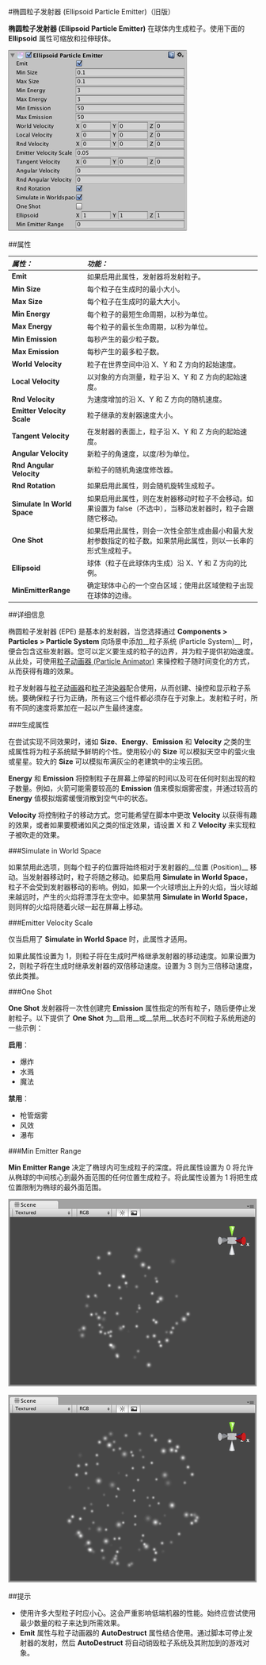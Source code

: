 #椭圆粒子发射器 (Ellipsoid Particle Emitter)（旧版）


__椭圆粒子发射器 (Ellipsoid Particle Emitter)__ 在球体内生成粒子。使用下面的 __Ellipsoid__ 属性可缩放和拉伸球体。


![](../uploads/Main/Inspector-EllipsoidEmitter.png) 


##属性


|**_属性：_** |**_功能：_** |
|:---|:---|
|__Emit__ |如果启用此属性，发射器将发射粒子。 |
|__Min Size__ |每个粒子在生成时的最小大小。 |
|__Max Size__ |每个粒子在生成时的最大大小。 |
|__Min Energy__ |每个粒子的最短生命周期，以秒为单位。 |
|__Max Energy__ |每个粒子的最长生命周期，以秒为单位。 |
|__Min Emission__ |每秒产生的最少粒子数。 |
|__Max Emission__ |每秒产生的最多粒子数。 |
|__World Velocity__ |粒子在世界空间中沿 X、Y 和 Z 方向的起始速度。 |
|__Local Velocity__ |以对象的方向测量，粒子沿 X、Y 和 Z 方向的起始速度。 |
|__Rnd Velocity__ |为速度增加的沿 X、Y 和 Z 方向的随机速度。 |
|__Emitter Velocity Scale__ |粒子继承的发射器速度大小。 |
|__Tangent Velocity__ |在发射器的表面上，粒子沿 X、Y 和 Z 方向的起始速度。 |
|__Angular Velocity__ |新粒子的角速度，以度/秒为单位。|
|__Rnd Angular Velocity__ |新粒子的随机角速度修改器。|
|__Rnd Rotation__ |如果启用此属性，则会随机旋转生成粒子。|
|__Simulate In World Space__ |如果启用此属性，则在发射器移动时粒子不会移动。如果设置为 false（不选中），当移动发射器时，粒子会跟随它移动。 |
|__One Shot__ |如果启用此属性，则会一次性全部生成由最小和最大发射参数指定的粒子数。如果禁用此属性，则以一长串的形式生成粒子。 |
|__Ellipsoid__ |球体（粒子在此球体内生成）沿 X、Y 和 Z 方向的比例。 |
|__MinEmitterRange__ |确定球体中心的一个空白区域；使用此区域使粒子出现在球体的边缘。 |


##详细信息

椭圆粒子发射器 (EPE) 是基本的发射器，当您选择通过 __Components &gt; Particles &gt; Particle System__ 向场景中添加__粒子系统 (Particle System)__ 时，便会包含这些发射器。您可以定义要生成的粒子的边界，并为粒子提供初始速度。从此处，可使用[粒子动画器 (Particle Animator)](class-ParticleAnimator.html) 来操控粒子随时间变化的方式，从而获得有趣的效果。

粒子发射器与[粒子动画器](class-ParticleAnimator.html)和[粒子渲染器](class-ParticleRenderer.html)配合使用，从而创建、操控和显示粒子系统。要确保粒子行为正确，所有这三个组件都必须存在于对象上。发射粒子时，所有不同的速度将累加在一起以产生最终速度。


###生成属性

在尝试实现不同效果时，诸如 __Size__、__Energy__、__Emission__ 和 __Velocity__ 之类的生成属性将为粒子系统赋予鲜明的个性。使用较小的 __Size__ 可以模拟天空中的萤火虫或星星。较大的 __Size__ 可以模拟布满灰尘的老建筑中的尘埃云团。

__Energy__ 和 __Emission__ 将控制粒子在屏幕上停留的时间以及可在任何时刻出现的粒子数量。例如，火箭可能需要较高的 __Emission__ 值来模拟烟雾密度，并通过较高的 __Energy__ 值模拟烟雾缓慢消散到空气中的状态。

__Velocity__ 将控制粒子的移动方式。您可能希望在脚本中更改 __Velocity__ 以获得有趣的效果，或者如果要模诸如风之类的恒定效果，请设置 X 和 Z __Velocity__ 来实现粒子被吹走的效果。


###Simulate in World Space

如果禁用此选项，则每个粒子的位置将始终相对于发射器的__位置 (Position)__ 移动。当发射器移动时，粒子将随之移动。如果启用 __Simulate in World Space__，粒子不会受到发射器移动的影响。例如，如果一个火球喷出上升的火焰，当火球越来越远时，产生的火焰将漂浮在太空中。如果禁用 __Simulate in World Space__，则同样的火焰将随着火球一起在屏幕上移动。


###Emitter Velocity Scale

仅当启用了 __Simulate in World Space__ 时，此属性才适用。

如果此属性设置为 1，则粒子将在生成时严格继承发射器的移动速度。如果设置为 2，则粒子将在生成时继承发射器的双倍移动速度。设置为 3 则为三倍移动速度，依此类推。


###One Shot

__One Shot__ 发射器将一次性创建完 __Emission__ 属性指定的所有粒子，随后便停止发射粒子。以下提供了 __One Shot__ 为__启用__或__禁用__状态时不同粒子系统用途的一些示例：

__启用__：

* 爆炸
* 水溅
* 魔法

__禁用__：

* 枪管烟雾
* 风效
* 瀑布



###Min Emitter Range

__Min Emitter Range__ 决定了椭球内可生成粒子的深度。将此属性设置为 0 将允许从椭球的中间核心到最外面范围的任何位置生成粒子。将此属性设置为 1 将把生成位置限制为椭球的最外面范围。


![Min Emitter Range 为 0](../uploads/Main/EmitterRange0.png)


![Min Emitter Range 为 1](../uploads/Main/EmitterRange1.png)

##提示

* 使用许多大型粒子时应小心。这会严重影响低端机器的性能。始终应尝试使用最少数量的粒子来达到所需效果。
* __Emit__ 属性与粒子动画器的 __AutoDestruct__ 属性结合使用。通过脚本可停止发射器的发射，然后 __AutoDestruct__ 将自动销毁粒子系统及其附加到的游戏对象。

